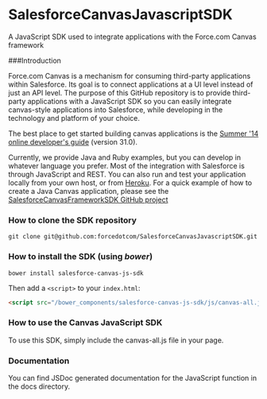 SalesforceCanvasJavascriptSDK
=============================

A JavaScript SDK used to integrate applications with the Force.com Canvas framework


###Introduction

Force.com Canvas is a mechanism for consuming third-party applications within Salesforce. Its goal is to connect applications at a UI level instead of just an API level. The purpose of this GitHub repository is to provide third-party applications with a JavaScript SDK so you can easily integrate canvas-style applications into Salesforce, while developing in the technology and platform of your choice. 

The best place to get started building canvas applications is the [Summer '14 online developer's guide](http://www.salesforce.com/us/developer/docs/platform_connect/index.htm) (version 31.0).

Currently, we provide Java and Ruby examples, but you can develop in whatever language you prefer. Most of the integration with Salesforce is through JavaScript and REST. You can also run and test your application locally from your own host, or from [Heroku](http://www.heroku.com/).  For a quick example of how to create a Java Canvas application, please see the [SalesforceCanvasFrameworkSDK GitHub project](https://github.com/forcedotcom/SalesforceCanvasFrameworkSDK)


### How to clone the SDK repository

	git clone git@github.com:forcedotcom/SalesforceCanvasJavascriptSDK.git

### How to install the SDK (using _bower_)

```shell
bower install salesforce-canvas-js-sdk
```

Then add a `<script>` to your `index.html`:

```html
<script src="/bower_components/salesforce-canvas-js-sdk/js/canvas-all.js">
```

### How to use the Canvas JavaScript SDK
To use this SDK, simply include the canvas-all.js file in your page.

### Documentation
You can find JSDoc generated documentation for the JavaScript function in the docs directory.
